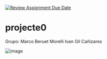 [![Review Assignment Due Date](https://classroom.github.com/assets/deadline-readme-button-22041afd0340ce965d47ae6ef1cefeee28c7c493a6346c4f15d667ab976d596c.svg)](https://classroom.github.com/a/YXJZBzDs)

# projecte0

Grupo:
Marco Beruet Morelli
Ivan Gil Cañizares

![image](https://github.com/user-attachments/assets/39f4db74-a2ce-4870-bf42-6726d7016107)
